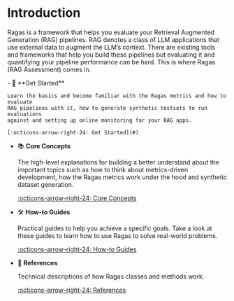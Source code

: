 # Introduction

Ragas is a framework that helps you evaluate your Retrieval Augmented Generation (RAG) pipelines. RAG denotes a class of LLM applications that use external data to augment the LLM’s context. There are existing tools and frameworks that help you build these pipelines but evaluating it and quantifying your pipeline performance can be hard. This is where Ragas (RAG Assessment) comes in.


<div class="grid cards" markdown>
- 🚀 **Get Started**

    Learn the basics and become familiar with the Ragas metrics and how to evaluate
    RAG pipelines with it, how to generate synthetic testsets to run evaluations
    against and setting up online monitoring for your RAG apps.

    [:octicons-arrow-right-24: Get Started](#)

- 📚 **Core Concepts**

    The high-level explanations for building a better understand about the
    important topics such as how to think about metrics-driven development, how the Ragas metrics work under the hood and synthetic dataset generation.

    [:octicons-arrow-right-24: Core Concepts](#)

- 🛠️ **How-to Guides**

    Practical guides to help you achieve a specific goals. Take a look at these
    guides to learn how to use Ragas to solve real-world problems.

    [:octicons-arrow-right-24: How-to Guides](#)

- 📖 **References**

    Technical descriptions of how Ragas classes and methods work.

    [:octicons-arrow-right-24: References](#)

</div>